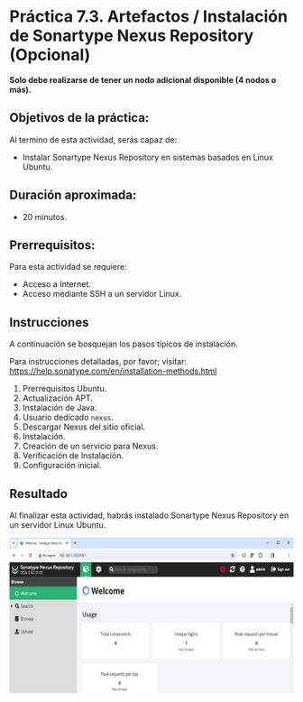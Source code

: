 
# Práctica 7.3. Artefactos / Instalación de Sonartype Nexus Repository (Opcional)

**Solo debe realizarse de tener un nodo adicional disponible (4 nodos o más).**

## Objetivos de la práctica:

Al termino de esta actividad, serás capaz de:

- Instalar Sonartype Nexus Repository en sistemas basados en Linux Ubuntu.

## Duración aproximada:
- 20 minutos.

## Prerrequisitos:

Para esta actividad se requiere:

- Acceso a Internet.
- Acceso mediante SSH a un servidor Linux.

## Instrucciones 

A continuación se bosquejan los pasos típicos de instalación.

Para instrucciones detalladas, por favor; visitar: <https://help.sonatype.com/en/installation-methods.html>

1. Prerrequisitos Ubuntu.
2. Actualización APT.
3. Instalación de Java.
4. Usuario dedicado `nexus`.
5. Descargar Nexus del sitio oficial.
6. Instalación.
7. Creación de un servicio para Nexus.
8. Verificación de Instalación.
9. Configuración inicial.

## Resultado 

Al finalizar esta actividad, habrás instalado Sonartype Nexus Repository en un servidor Linux Ubuntu.

![Página de inicio de JFrog Artifactory.](mm/07_03_Outcome.png)
